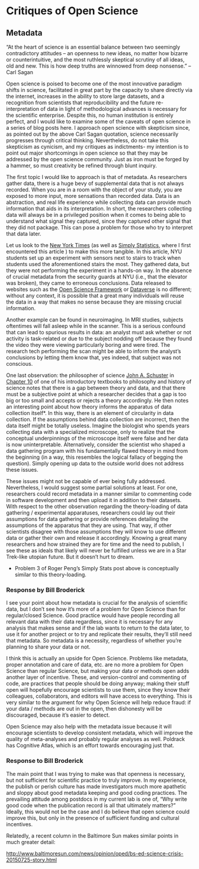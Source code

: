 Critiques of Open Science
=========================



Metadata
--------

“At the heart of science is an essential balance between two seemingly contradictory attitudes – an openness to new ideas, no matter how bizarre or counterintuitive, and the most ruthlessly skeptical scrutiny of all ideas, old and new. This is how deep truths are winnowed from deep nonsense.” –Carl Sagan

Open science is poised to become one of the most innovative paradigm shifts in science, facilitated in great part by the capacity to share directly via the internet, increases in the ability to store large datasets, and a recognition from scientists that reproducibility and the future re-interpretation of data in light of methodological advances is necessary for the scientific enterprise. Despite this, no human institution is entirely perfect, and I would like to examine some of the caveats of open science in a series of blog posts here. I approach open science with skepticism since, as pointed out by the above Carl Sagan quotation, science necessarily progresses through critical thinking. Nevertheless, do not take this skepticism as cynicism, and my critiques as indictments- my intention is to point out major shortcomings in open science so that they may be addressed by the open science community. Just as iron must be forged by a hammer, so must creativity be refined through blunt inquiry.

The first topic I would like to approach is that of metadata. As researchers gather data, there is a huge bevy of supplemental data that is not always recorded. When you are in a room with the object of your study, you are exposed to more input, more sensations than recorded data. Data is an abstraction, and real life experience while collecting data can provide much information that aids in its interpretation. In short, the researchers collecting data will always be in a privileged position when it comes to being able to understand what signal they captured, since they captured other signal that they did not package. This can pose a problem for those who try to interpret that data later.

Let us look to the [New York Times](http://bits.blogs.nytimes.com/2013/02/24/disruptions-google-flu-trends-shows-problems-of-big-data-without-context/?smid=pl-share&_r=0) (as well as [Simply Statistics](http://simplystatistics.org/2013/03/04/big-data-context-bad/), where I first encountered this article ) to make this more tangible. In this article, NYU students set up an experiment with sensors next to stairs to track when students used the aforementioned stairs the most. They gathered data, but they were not performing the experiment in a hands-on way. In the absence of crucial metadata from the security guards at NYU (i.e., that the elevator was broken), they came to erroneous conclusions. Data released to websites such as the [Open Science Framework](https://osf.io/) or [Dataverse](http://dataverse.org/) is no different; without any context, it is possible that a great many individuals will reuse the data in a way that makes no sense because they are missing crucial information.

Another example can be found in neuroimaging. In MRI studies, subjects oftentimes will fall asleep while in the scanner. This is a serious confound that can lead to spurious results in data: an analyst must ask whether or not activity is task-related or due to the subject nodding off because they found the video they were viewing particularly boring and were tired. The research tech performing the scan might be able to inform the analyst’s conclusions by letting them know that, yes indeed, that subject was not conscious.

One last observation: the philosopher of science [John A. Schuster](http://descartes-agonistes.com/) in [Chapter 10](http://descartes-agonistes.com/index.php?option=com_docman&task=doc_view&gid=27&tmpl=component&format=raw&Itemid=53) of one of his introductory textbooks to philosophy and history of science notes that there is a gap between theory and data, and that there must be a subjective point at which a researcher decides that a gap is too big or too small and accepts or rejects a theory accordingly. He then notes an interesting point about how theory informs the apparatus of data collection itself\*. In this way, there is an element of circularity in data collection. If the assumptions behind data collection are incorrect, then the data itself might be totally useless. Imagine the biologist who spends years collecting data with a specialized microscope, only to realize that the conceptual underpinnings of the microscope itself were false and her data is now uninterpretable. Alternatively, consider the scientist who shaped a data gathering program with his fundamentally flawed theory in mind from the beginning (in a way, this resembles the logical fallacy of begging the question). Simply opening up data to the outside world does not address these issues.

These issues might not be capable of ever being fully addressed. Nevertheless, I would suggest some partial solutions at least. For one, researchers could record metadata in a manner similar to commenting code in software development and then upload it in addition to their datasets. With respect to the other observation regarding the theory-loading of data gathering / experimental apparatuses, researchers could lay out their assumptions for data gathering or provide references detailing the assumptions of the apparatus that they are using. That way, if other scientists disagree with those assumptions they will know to use different data or gather their own and release it accordingly. Knowing a great many researchers and how strained they are for time and the need to publish, I see these as ideals that likely will never be fulfilled unless we are in a Star Trek-like utopian future. But it doesn’t hurt to dream.

-   Problem 3 of Roger Peng’s Simply Stats post above is conceptually similar to this theory-loading.

### Response by Bill Broderick

I see your point about how metadata is crucial for the analysis of scientific data, but I don’t see how it’s more of a problem for Open Science than for regular/closed Science. Good practice would have people recording all relevant data with their data regardless, since it is necessary for any analysis that makes sense and if the lab wants to return to the data later, to use it for another project or to try and replicate their results, they’ll still need that metadata. So metadata is a necessity, regardless of whether you’re planning to share your data or not.

I think this is actually an upside for Open Science. Problems like metadata, proper annotation and care of data, etc. are no more a problem for Open Science than regular Science, but making your data or methods open adds another layer of incentive. These, and version-control and commenting of code, are practices that people should be doing anyway; making their stuff open will hopefully encourage scientists to use them, since they know their colleagues, collaborators, and editors will have access to everything. This is very similar to the argument for why Open Science will help reduce fraud: if your data / methods are out in the open, then dishonesty will be discouraged, because it’s easier to detect.

Open Science may also help with the metadata issue because it will encourage scientists to develop consistent metadata, which will improve the quality of meta-analyses and probably regular analyses as well. Poldrack has Cognitive Atlas, which is an effort towards encouraging just that.

### Response to Bill Broderick

The main point that I was trying to make was that openness is necessary, but not sufficient for scientific practice to truly improve. In my experience, the publish or perish culture has made investigators much more apathetic and sloppy about good metadata keeping and good coding practices. The prevailing attitude among postdocs in my current lab is one of, “Why write good code when the publication record is all that ultimately matters?” Ideally, this would not be the case and I do believe that open science could improve this, but only in the presence of sufficient funding and cultural incentives.

Relatedly, a recent column in the Baltimore Sun makes similar points in much greater detail:

<http://www.baltimoresun.com/news/opinion/oped/bs-ed-science-crisis-20150725-story.html>

